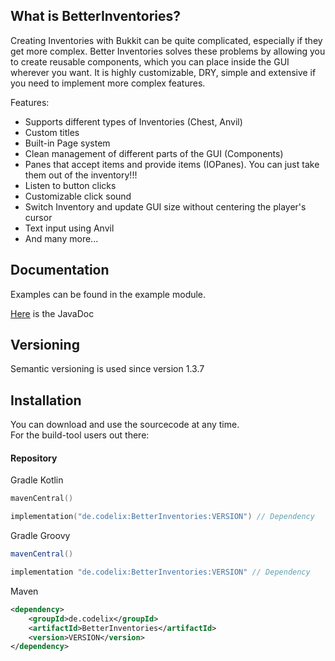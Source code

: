 ## What is BetterInventories?
Creating Inventories with Bukkit can be quite complicated, especially if they get more complex.
Better Inventories solves these problems by allowing you to create reusable components, which
you can place inside the GUI wherever you want. It is highly customizable, DRY, simple and extensive
if you need to implement more complex features.

Features:
- Supports different types of Inventories (Chest, Anvil)
- Custom titles
- Built-in Page system
- Clean management of different parts of the GUI (Components)
- Panes that accept items and provide items (IOPanes). You can just take them out of the inventory!!!
- Listen to button clicks
- Customizable click sound
- Switch Inventory and update GUI size without centering the player's cursor
- Text input using Anvil
- And many more...

## Documentation
Examples can be found in the example module.

[Here](https://www.javadoc.io/doc/de.codelix/BetterInventories) is the JavaDoc

## Versioning
Semantic versioning is used since version 1.3.7

## Installation
You can download and use the sourcecode at any time.<br>
For the build-tool users out there:
#### Repository
Gradle Kotlin
```kotlin
mavenCentral()
```
```kotlin
implementation("de.codelix:BetterInventories:VERSION") // Dependency
```
Gradle Groovy
```groovy
mavenCentral()
```
```groovy
implementation "de.codelix:BetterInventories:VERSION" // Dependency
```
Maven
```xml
<dependency>
    <groupId>de.codelix</groupId>
    <artifactId>BetterInventories</artifactId>
    <version>VERSION</version>
</dependency>
